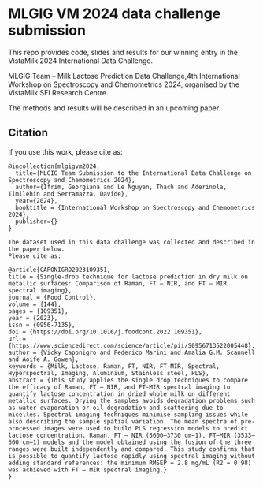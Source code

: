 # MLGIG VM 2024 data challenge submission
This repo provides code, slides and results for our winning entry in the VistaMilk 2024 International Data Challenge.

MLGIG Team – Milk Lactose Prediction Data Challenge,4th International Workshop on Spectroscopy and Chemometrics 2024, organised by the VistaMilk SFI Research Centre.

The methods and results will be described in an upcoming paper.

## Citation
If you use this work, please cite as:
```
@incollection{mlgigvm2024,
  title={MLGIG Team Submission to the International Data Challenge on Spectroscopy and Chemometrics 2024},
  author={Ifrim, Georgiana and Le Nguyen, Thach and Aderinola, Timilehin and Serramazza, Davide},
  year={2024},
  booktitle = {International Workshop on Spectroscopy and Chemometrics 2024},
  publisher={}
}

The dataset used in this data challenge was collected and described in the paper below. 
Please cite as:

@article{CAPONIGRO2023109351,
title = {Single-drop technique for lactose prediction in dry milk on metallic surfaces: Comparison of Raman, FT – NIR, and FT – MIR spectral imaging},
journal = {Food Control},
volume = {144},
pages = {109351},
year = {2023},
issn = {0956-7135},
doi = {https://doi.org/10.1016/j.foodcont.2022.109351},
url = {https://www.sciencedirect.com/science/article/pii/S0956713522005448},
author = {Vicky Caponigro and Federico Marini and Amalia G.M. Scannell and Aoife A. Gowen},
keywords = {Milk, Lactose, Raman, FT, NIR, FT-MIR, Spectral, Hyperspectral, Imaging, Aluminium, Stainless steel, PLS},
abstract = {This study applies the single drop techniques to compare the efficacy of Raman, FT – NIR, and FT-MIR spectral imaging to quantify lactose concentration in dried whole milk on different metallic surfaces. Drying the samples avoids degradation problems such as water evaporation or oil degradation and scattering due to micelles. Spectral imaging techniques minimise sampling issues while also describing the sample spatial variation. The mean spectra of pre-processed images were used to build PLS regression models to predict lactose concentration. Raman, FT – NIR (5600–3730 cm−1), FT–MIR (3533–600 cm−1) models and the model obtained using the fusion of the three ranges were built independently and compared. This study confirms that is possible to quantify lactose rapidly using spectral imaging without adding standard references: the minimum RMSEP = 2.8 mg/mL (R2 = 0.98) was achieved with FT – MIR spectral imaging.}
}


```
